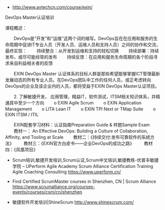 

* http://www.avtechcn.com/course/exin/

DevOps Master认证培训

课程概述：

　　DevOps是“开发”和“运维”这两个词的缩写。DevOps旨在在应用和服务的生命周期中促进IT专业人员（开发人员、运维人员和支持人员）之间的协作和交流，最终实现：
　　持续整合：从开发到运维和支持的轻松切换
　　持续部署：持续发布，或尽可能经常的发布
　　持续反馈：在应用和服务生命周期的各个阶段寻求来自利益相关者的反馈

　　EXIN DevOps Master 认证体系的目标人群是那些希望能够掌握ICT管理最新发展动态的所有专业人员。在DevOps团队中工作的任何人员，或正考虑转向DevOps的企业及该企业内的人员，都将受益于EXIN DevOps Master认证项目。

　　2. 了解敏捷开发， 应用管理，精益IT，软件测试，ITSM相关知识体系，并精通其中至少一个方向
　　o EXIN Agile Scrum
　　o EXIN Application Management
　　o LITA Lean IT
　　o EXIN TPI Next or TMap Suite
　　o EXIN ITSM / ITIL

　　EXIN配套学习材料：认证指南Preparation Guide & 样题Sample Exam
　　教材一： An Effective DevOps: Building a Culture of Collaboration, Affinity, and Tooling at Scale
　　教材二：《持续交付:发布可靠软件的系统方法》
　　教材三：《EXIN官方白皮书——企业DevOps的成功之路》
　　教材四：《凤凰项目》

* Scrum培训,敏捷开发培训,Scrum认证,Scrum中文培训,敏捷教练-优普丰敏捷学院 – UPerform Agile Academy Scrum Alliance Certification Training Agile Coaching Consulting 
  https://www.uperform.cn/

* Find Certified ScrumMaster courses in Shenzhen, CN | Scrum Alliance https://www.scrumalliance.org/courses-events/courses/csm/cn/shenzhen

* 敏捷软件开发培训|ShineScrum http://www.shinescrum.com/